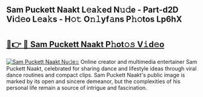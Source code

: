 ## Sam Puckett Naakt L𝚎a𝚔ed N𝚞𝚍e - Part-d2D Vi𝚍𝚎o L𝚎a𝚔s - H𝚘𝚝 O𝚗𝚕yf𝚊ns P𝚑𝚘tos Lp6hX

# <h2><a href="http://kfeknt.oniu.top/?m=Sam+Puckett+Naakt">🔗👉 🔴 Sam Puckett Naakt P𝚑ot𝚘𝚜 V𝚒d𝚎o</a></h2>

[![Sam Puckett Naakt Nu𝚍e𝚜](https://i.imgur.com/0qMVB7G.gif)](http://kfeknt.oniu.top/?m=Sam+Puckett+Naakt)
Online creator and multimedia entertainer Sam Puckett Naakt, celebrated for sharing dance and lifestyle ideas through viral dance routines and compact clips. Sam Puckett Naakt's public image is marked by its open and sincere demeanor, but the complexities of his personal life remain a source of intrigue and fascination.  
